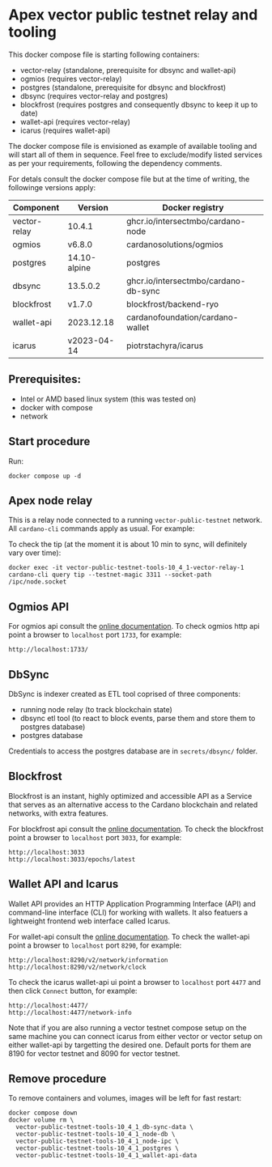 # Apex vector public testnet relay and tooling

This docker compose file is starting following containers:

* vector-relay (standalone, prerequisite for dbsync and wallet-api)
* ogmios (requires vector-relay)
* postgres (standalone, prerequisite for dbsync and blockfrost)
* dbsync (requires vector-relay and postgres)
* blockfrost (requires postgres and consequently dbsync to keep it up to date)
* wallet-api (requires vector-relay)
* icarus (requires wallet-api)

The docker compose file is envisioned as example of available tooling and will start all of them in sequence.
Feel free to exclude/modify listed services as per your requirements, following the dependency comments.

For detals consult the docker compose file but at the time of writing, the followinge versions apply:

| Component    | Version      | Docker registry                      |
|--------------|--------------|--------------------------------------|
| vector-relay |       10.4.1 | ghcr.io/intersectmbo/cardano-node    |
| ogmios       |       v6.8.0 | cardanosolutions/ogmios              |
| postgres     | 14.10-alpine | postgres                             |
| dbsync       |     13.5.0.2 | ghcr.io/intersectmbo/cardano-db-sync |
| blockfrost   |       v1.7.0 | blockfrost/backend-ryo               |
| wallet-api   |   2023.12.18 | cardanofoundation/cardano-wallet     |
| icarus       |  v2023-04-14 | piotrstachyra/icarus                 |


## Prerequisites:

* Intel or AMD based linux system (this was tested on)
* docker with compose
* network


## Start procedure

Run:

```
docker compose up -d
```


## Apex node relay

This is a relay node connected to a running `vector-public-testnet` network. All `cardano-cli` commands apply as usual. For example:

To check the tip (at the moment it is about 10 min to sync, will definitely vary over time):

```
docker exec -it vector-public-testnet-tools-10_4_1-vector-relay-1 cardano-cli query tip --testnet-magic 3311 --socket-path /ipc/node.socket
```


## Ogmios API

For ogmios api consult the [online documentation](https://ogmios.dev/api/v5.6/).
To check ogmios http api point a browser to `localhost` port `1733`, for example:

```
http://localhost:1733/
```


## DbSync

DbSync is indexer created as ETL tool coprised of three components:

* running node relay (to track blockchain state)
* dbsync etl tool (to react to block events, parse them and store them to postgres database)
* postgres database

Credentials to access the postgres database are in `secrets/dbsync/` folder.


## Blockfrost

Blockfrost is an instant, highly optimized and accessible API as a Service that serves as an alternative access
to the Cardano blockchain and related networks, with extra features.

For blockfrost api consult the [online documentation](https://docs.blockfrost.io/).
To check the blockfrost point a browser to `localhost` port `3033`, for example:

```
http://localhost:3033
http://localhost:3033/epochs/latest
```

## Wallet API and Icarus

Wallet API provides an HTTP Application Programming Interface (API) and command-line interface (CLI) for
working with wallets. It also featuers a lightweight frontend web interface called Icarus.

For wallet-api consult the [online documentation](https://cardano-foundation.github.io/cardano-wallet/api/edge/).
To check the wallet-api point a browser to `localhost` port `8290`, for example:

```
http://localhost:8290/v2/network/information
http://localhost:8290/v2/network/clock
```

To check the icarus wallet-api ui point a browser to `localhost` port `4477` and then click `Connect` button, for example:

```
http://localhost:4477/
http://localhost:4477/network-info
```

Note that if you are also running a vector testnet compose setup on the same machine you can connect icarus 
from either vector or vector setup on either wallet-api by targetting the desired one. Default ports for them are
8190 for vector testnet and 8090 for vector testnet.


## Remove procedure

To remove containers and volumes, images will be left for fast restart:

```
docker compose down
docker volume rm \
  vector-public-testnet-tools-10_4_1_db-sync-data \
  vector-public-testnet-tools-10_4_1_node-db \
  vector-public-testnet-tools-10_4_1_node-ipc \
  vector-public-testnet-tools-10_4_1_postgres \
  vector-public-testnet-tools-10_4_1_wallet-api-data
```